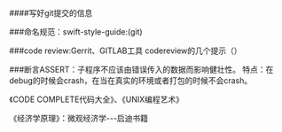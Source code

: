 ####写好git提交的信息

###命名规范：swift-style-guide:(git)

###code review:Gerrit、GITLAB工具
    codereview的几个提示（）

###断言ASSERT：子程序不应该由错误传入的数据而影响健壮性。
特点：在debug的时候会crash，在当在真实的环境或者打包的时候不会crash。


《CODE COMPLETE代码大全》、《UNIX编程艺术》


《经济学原理》：微观经济学---启迪书籍